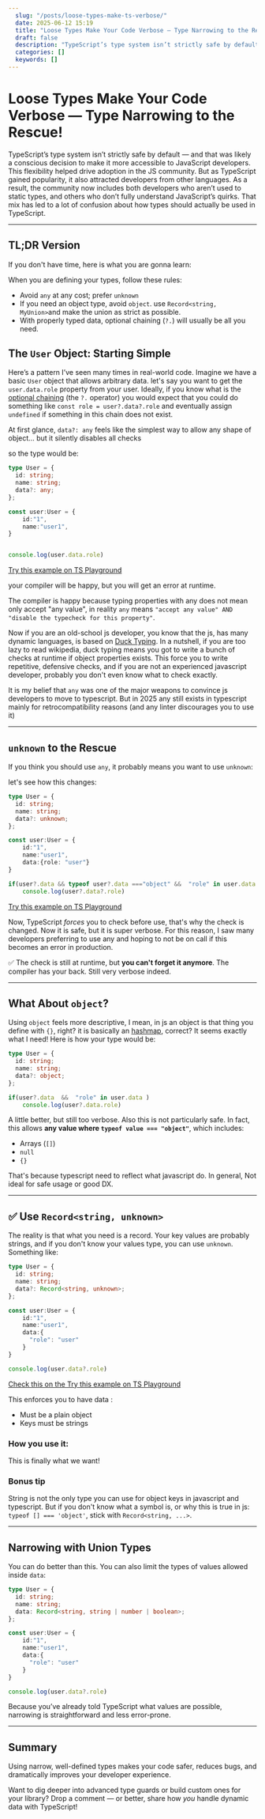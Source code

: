 ```yaml
---
  slug: "/posts/loose-types-make-ts-verbose/"
  date: 2025-06-12 15:19
  title: "Loose Types Make Your Code Verbose — Type Narrowing to the Rescue!"
  draft: false
  description: "TypeScript’s type system isn’t strictly safe by default — and that was likely a conscious decision to make it more accessible to JavaScript developers."
  categories: []
  keywords: []
---
```



# Loose Types Make Your Code Verbose — Type Narrowing to the Rescue!

TypeScript’s type system isn’t strictly safe by default — and that was likely a conscious decision to make it more accessible to JavaScript developers. This flexibility helped drive adoption in the JS community. But as TypeScript gained popularity, it also attracted developers from other languages. As a result, the community now includes both developers who aren’t used to static types, and others who don’t fully understand JavaScript’s quirks. That mix has led to a lot of confusion about how types should actually be used in TypeScript.

---

## TL;DR Version

If you don't have time, here is what you are gonna learn: 

When you are defining your types, follow these rules:
- Avoid `any` at any cost; prefer `unknown`
- If you need an object type, avoid  `object`. use `Record<string, MyUnion>`and make the union as strict as possible.
- With properly typed data, optional chaining (`?.`) will usually be all you need.


## The `User` Object: Starting Simple

Here’s a pattern I’ve seen many times in real-world code.
Imagine we have a basic `User` object that allows arbitrary data.
let's say you want to get the `user.data.role` property from your user. 
Ideally, if you know what is the [optional chaining](https://www.typescriptlang.org/docs/handbook/release-notes/typescript-3-7.html) (the `?.` operator) you would expect that you could do something like `const role = user?.data?.role` and eventually assign `undefined` if something in this chain does not exist.


At first glance, `data?: any` feels like the simplest way to allow any shape of object… but it silently disables all checks

so the type would be:

```ts
type User = {
  id: string;
  name: string;
  data?: any;
};

const user:User = {
    id:"1",
    name:"user1",
}


console.log(user.data.role)
```
[Try this example on TS Playground](https://www.typescriptlang.org/play/?#code/C4TwDgpgBAqgzhATlAvFA3gKClAlgEwC4o5hFcA7AcwG5soKBDAWwmNPOrp30eEYD8xRhRB0AvnUwBjAPYVSUAK4JEheElQZ6OAoQBEARn0AaHQxZt9KpMbPjMjuQtkAbCADpXsqgAobiB68-B6IbhAAlEA)


your compiler will be happy, but you will get an error at runtime. 

The compiler is happy because typing properties with  any does not mean only accept "any value", in reality  `any` means  `"accept any value" AND "disable the typecheck for this property"`.

Now if you are an old-school js developer, you know that the js, has many dynamic languages, is based on [Duck Typing](https://en.wikipedia.org/wiki/Duck_typing). 
In a nutshell, if you are too lazy to read wikipedia, duck typing means you got to write a bunch of checks at runtime if object properties exists.
This force you to write repetitive, defensive checks, and if you are not an experienced javascript developer, probably you don't even know what to check exactly.

It is my belief that `any` was one of the major weapons to convince js developers to move to typescript. But in 2025 any still exists in typescript mainly for retrocompatibility reasons (and any linter discourages you to use it)


---

## `unknown` to the Rescue

If you think you should use `any`, it probably means you want to use `unknown`:


let's see how this changes:


```ts
type User = {
  id: string;
  name: string;
  data?: unknown;
};

const user:User = {
    id:"1",
    name:"user1",
    data:{role: "user"}
}

if(user?.data && typeof user?.data ==="object" &&  "role" in user.data ) // you need to add this if or the compiler will not let you do it.
    console.log(user?.data?.role)
```

[Try this example on TS Playground](https://www.typescriptlang.org/play/?#code/C4TwDgpgBAqgzhATlAvFA3gKClAlgEwC4o5hFcA7AcwG5soKBDAWwmNPOrp30eEYD8xAK4UA1hQD2Adwp0AvnUwBjSRVJRhCRIXhJUGejgKEARAEZTAGiMMWbU1qSWbOHn0aF0iSQBs2UI7apvKYoZi4AGYAFE6IAgB0vPxQAGSpUKCQkpGa2onJjKgoKKaSAEYAVhDKwKZpGYE+-vWUeUhJHlAAlFAA9H1QIJLCDBAQ+JmSUIz4k8AAFrhweLmSyIvQqsxgvrj60ri+vgySwFD+58Oj+NO4wAm2qup+EAm+klSx+Z38ic0QbpAA)

Now, TypeScript *forces* you to check before use, that's why the check is changed. Now it is safe, but it is super verbose. For this reason, I saw many developers preferring to use any and hoping to not be on call if this becomes an error in production.


✅ The check is still at runtime, but **you can't forget it anymore**. The compiler has your back. Still very verbose indeed.

---

## What About `object`?

Using `object` feels more descriptive, I mean, in js an object is that thing you define with `{}`, right? it is basically an [hashmap](https://youtu.be/pKO9UjSeLew?si=zavllTNv_Gmtqppf&t=58), correct? It seems exactly what I need!
Here is how your type would be:

```ts
type User = {
  id: string;
  name: string;
  data?: object;
};

if(user?.data  &&  "role" in user.data ) 
    console.log(user?.data.role)
```

A little better, but still too verbose. Also this is not particularly safe. 
In fact, this allows **any value where `typeof value === "object"`**, which includes:

- Arrays (`[]`)
- `null`
- `{}`

That's because typescript need to reflect what javascript do. 
In general, Not ideal for safe usage or good DX.

---

## ✅ Use `Record<string, unknown>`

The reality is that what you need is a record. Your key values are probably strings, and if you don't know your values type, you can use `unknown`. Something like:

```ts
type User = {
  id: string;
  name: string;
  data?: Record<string, unknown>;
};

const user:User = {
    id:"1",
    name:"user1",
    data:{
      "role": "user"
    }
}

console.log(user.data?.role)
```
[Check this on the Try this example on TS Playground](https://www.typescriptlang.org/play/?ssl=15&ssc=2&pln=7&pc=1#code/C4TwDgpgBAqgzhATlAvFA3gKClAlgEwC4o5hFcA7AcwG5soKBDAWwmNPOrp30eEeIAlCAGMA9onwAeDpSoAaKAFcKAawpiA7hQB8dAL51M4iqWUJkaLDhwFCAIgCM9+fRxNWDpReeubUXn5CdH1MUMxcADMACntEMQAbCHs8CnMkADpAxigAMlz0xCy+RgB+DPik1BQ0e0YqCApgewBKaxsTOESIDISxKmjvTOyK7pawoA)


This enforces you to have data :
- Must be a plain object
- Keys must be strings

### How you use it:

This is finally what we want!

### Bonus tip

String is not the only type you can use for object keys in javascript and typescript. But if you don't know what a symbol is, or why this is true in js:  `typeof [] === 'object'`,  stick with `Record<string, ...>`.

---

## Narrowing with Union Types

You can do better than this. You can also limit the types of values allowed inside `data`:

```ts
type User = {
  id: string;
  name: string;
  data: Record<string, string | number | boolean>;
};

const user:User = {
    id:"1",
    name:"user1",
    data:{
      "role": "user"
    }
}

console.log(user.data?.role)
```

Because you’ve already told TypeScript what values are possible, narrowing is straightforward and less error-prone.

---

## Summary

Using narrow, well-defined types makes your code safer, reduces bugs, and dramatically improves your developer experience.

Want to dig deeper into advanced type guards or build custom ones for your library? Drop a comment — or better, share how *you* handle dynamic data with TypeScript!
